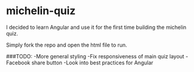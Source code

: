 # michelin-quiz

I decided to learn Angular and use it for the first time building the michelin quiz.

Simply fork the repo and open the html file to run.

###TODO:
-More general styling
-Fix responsiveness of main quiz layout
-Facebook share button
-Look into best practices for Angular

